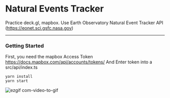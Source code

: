 # Natural Events Tracker

Practice deck.gl, mapbox. 
Use Earth Observatory Natural Event Tracker API
(https://eonet.sci.gsfc.nasa.gov)

---
### Getting Started
First, you need the mapbox Access Token
https://docs.mapbox.com/api/accounts/tokens/
And Enter token into a src/api/index.ts
```
yarn install
yarn start
```

![ezgif com-video-to-gif](https://user-images.githubusercontent.com/37822075/102181971-d0229d00-3eee-11eb-8bcf-86d2ab33fbed.gif)
